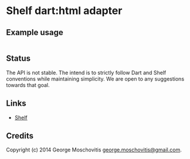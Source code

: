 Shelf dart:html adapter
=======================



Example usage
-------------

```dart
```


Status
------

The API is not stable. The intend is to strictly follow Dart and Shelf conventions while maintaining simplicity. We are open to any suggestions towards that goal.


Links
-----

* [Shelf](http://pub.dartlang.org/packages/shelf)


Credits
-------

Copyright (c) 2014 George Moschovitis <george.moschovitis@gmail.com>.
